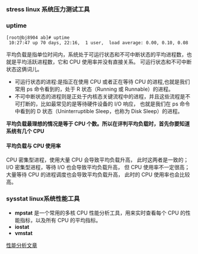 ### **stress** linux 系统压力测试工具
### uptime
```shell script
[root@bj8904 ab]# uptime
 10:27:47 up 70 days, 22:16,  1 user,  load average: 0.00, 0.10, 0.08
```
平均负载是指单位时间内，系统处于可运行状态和不可中断状态的平均进程数，也就是平均活跃进程数，它和 CPU 使用率并没有直接关系。
可运行状态和不可中断状态这俩词儿。
- 可运行状态的进程:是指正在使用 CPU 或者正在等待 CPU 的进程,也就是我们常用 ps 命令看到的，处于 R 状态（Running 或 Runnable）的进程。
- 不可中断状态的进程则是正处于内核态关键流程中的进程，并且这些流程是不可打断的，比如最常见的是等待硬件设备的 I/O 响应，
也就是我们在 ps 命令中看到的 D 状态（Uninterruptible Sleep，也称为 Disk Sleep）的进程。

**平均负载最理想的情况是等于 CPU 个数。所以在评判平均负载时，首先你要知道系统有几个 CPU**

#### 平均负载与 CPU 使用率
CPU 密集型进程，使用大量 CPU 会导致平均负载升高，
此时这两者是一致的；I/O 密集型进程，等待 I/O 也会导致平均负载升高，
但 CPU 使用率不一定很高；大量等待 CPU 的进程调度也会导致平均负载升高，
此时的 CPU 使用率也会比较高。

### **sysstat** linux系统性能工具
- **mpstat** 是一个常用的多核 CPU 性能分析工具，用来实时查看每个 CPU 的性能指标，以及所有 CPU 的平均指标。
- **iostat**
- **vmstat**

[性能分析文章](https://zhuanlan.zhihu.com/p/74553637)